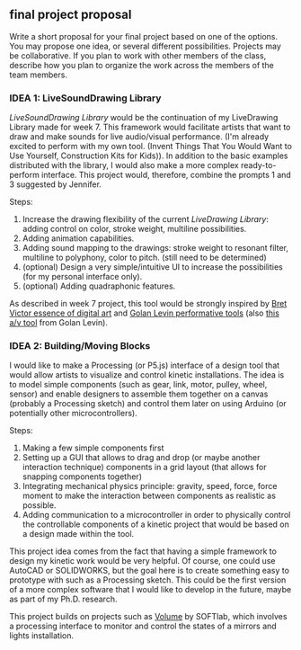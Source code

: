 ## final project proposal

Write a short proposal for your final project based on one of the options. You may propose one idea, or several different possibilities. Projects may be collaborative. If you plan to work with other members of the class, describe how you plan to organize the work across the members of the team members.


### IDEA 1: LiveSoundDrawing Library
_LiveSoundDrawing Library_ would be the continuation of my LiveDrawing Library made for week 7. This framework would facilitate artists that want to draw and make sounds for live audio/visual performance. (I'm already excited to perform with my own tool. (Invent Things That You Would Want to Use Yourself, Construction Kits for Kids)). In addition to the basic examples distributed with the library, I would also make a more complex ready-to-perform interface. This project would, therefore, combine the prompts 1 and 3 suggested by Jennifer.

Steps:
1. Increase the drawing flexibility of the current _LiveDrawing Library_: adding control on color, stroke weight, multiline possibilities.
2. Adding animation capabilities.
3. Adding sound mapping to the drawings: stroke weight to resonant filter, multiline to polyphony, color to pitch. (still need to be determined)
4. (optional) Design a very simple/intuitive UI to increase the possibilities (for my personal interface only).
5. (optional) Adding quadraphonic features.

As described in week 7 project, this tool would be strongly inspired by [Bret Victor essence of digital art](https://www.youtube.com/watch?v=ZfytHvgHybA) and [Golan Levin performative tools](http://www.flong.com/projects/yellowtail/) (also [this a/v tool](http://www.flong.com/projects/aves/) from Golan Levin).

### IDEA 2: Building/Moving Blocks
I would like to make a Processing (or P5.js) interface of a design tool that would allow artists to visualize and control kinetic installations. The idea is to model simple components (such as gear, link, motor, pulley, wheel, sensor) and enable designers to assemble them together on a canvas (probably a Processing sketch) and control them later on using Arduino (or potentially other microcontrollers).

Steps:
1. Making a few simple components first
2. Setting up a GUI that allows to drag and drop (or maybe another interaction technique) components in a grid layout (that allows for snapping components together)
3. Integrating mechanical physics principle: gravity, speed, force, force moment to make the interaction between components as realistic as possible.
4. Adding communication to a microcontroller in order to physically control the controllable components of a kinetic project that would be based on a design made within the tool.

This project idea comes from the fact that having a simple framework to design my kinetic work would be very helpful. Of course, one could use AutoCAD or SOLIDWORKS, but the goal here is to create something easy to prototype with such as a Processing sketch. This could be the first version of a more complex software that I would like to develop in the future, maybe as part of my Ph.D. research.

This project builds on projects such as [Volume](https://softlabnyc.com/portfolio/volume/) by SOFTlab, which involves a processing interface to monitor and control the states of a mirrors and lights installation.
